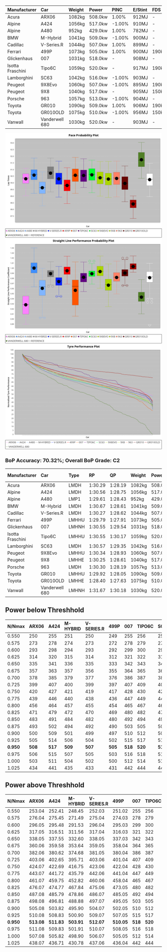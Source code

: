 | Manufacturer     | Car            | Weight | Power   | PINC    | E/Stint | FDS     |
|:-|:-|:-|:-|:-|:-|:-|
| Acura            | ARX06          | 1082kg | 508.0kw | 1.00%   | 912MJ   |    -    |
| Alpine           | A424           | 1056kg | 517.0kw | -1.00%  | 910MJ   |    -    |
| Alpine           | A480           | 952kg  | 429.0kw | 1.00%   | 782MJ   |    -    |
| BMW              | M-Hybrid       | 1041kg | 509.0kw | -1.00%  | 900MJ   |    -    |
| Cadillac         | V-Series.R     | 1044kg | 507.0kw | 1.00%   | 899MJ   |    -    |
| Ferrari          | 499P           | 1073kg | 505.0kw | 1.00%   | 900MJ   | 190kph  |
| Glickenhaus      | 007            | 1031kg | 518.0kw |    -    | 908MJ   |    -    |
| Isotta Fraschini | Tipo6C         | 1059kg | 520.0kw |    -    | 917MJ   | 190kph  |
| Lamborghini      | SC63           | 1042kg | 516.0kw | -1.00%  | 903MJ   |    -    |
| Peugeot          | 9X8Evo         | 1060kg | 507.0kw | -1.00%  | 895MJ   | 190kph  |
| Peugeot          | 9X8            | 1040kg | 517.0kw |    -    | 905MJ   | 150kph  |
| Porsche          | 963            | 1057kg | 513.0kw | -1.00%  | 904MJ   |    -    |
| Toyota           | GR010          | 1090kg | 509.0kw | 1.00%   | 906MJ   | 190kph  |
| Toyota           | GR010OLD       | 1075kg | 510.0kw | -1.00%  | 956MJ   | 150kph  |
| Vanwall          | Vanderwell 680 | 1030kg | 520.0kw |    -    | 903MJ   |    -    |

![PACECHART](./IMG/ACOMETHOD.png)
![STRAIGHTLINEPERFORMANCECHART](./IMG/ACOMETHOD_sp.png)
![TYREPERFORMANCECHART](./IMG/ACOMETHOD_tw.png)

### BoP Accuracy: 70.32%; Overall BoP Grade: C2
| Manufacturer     | Car            | Type  | RP      | QP      | Weight | Power¹  | Threshhold | PINC    | Power²   | E/Stint | AVG Vmax  | FDS     | RDLC | L/Stint | BOP-Grade | Model Accuracy | Model Points | Match%  | SimDiff |
|:-|:-|:-|:-|:-|:-|:-|:-|:-|:-|:-|:-|:-|:-|:-|:-|:-|:-|:-|:-|
| Acura            | ARX06          | LMDH  | 1:30.29 | 1:28.19 | 1082kg | 508.0kw | 210.0kph   | 1.00%   | 513.10kw |  912MJ  | 309.47kph |    -    | 1.00 | 40      | +B2       | 100.00%        | 996          | 80.65%  | #       |
| Alpine           | A424           | LMDH  | 1:30.56 | 1:28.75 | 1056kg | 517.0kw | 210.0kph   | -1.00%  | 511.80kw |  910MJ  | 322.85kph |    -    | 0.99 | 40      | +B2       | 99.61%         | 762          | 80.47%  | #       |
| Alpine           | A480           | LMP1  | 1:29.61 | 1:28.43 |  952kg | 429.0kw | 210.0kph   | 1.00%   | 433.30kw |  782MJ  | 313.70kph |    -    | 0.97 | 38      | -D2       | 100.00%        | 1173         | 60.14%  | ±0.24s  |
| BMW              | M-Hybrid       | LMDH  | 1:30.67 | 1:28.61 | 1041kg | 509.0kw | 210.0kph   | -1.00%  | 503.90kw |  900MJ  | 320.83kph |    -    | 1.01 | 40      | +C1       | 100.00%        | 1826         | 78.40%  | #       |
| Cadillac         | V-Series.R     | LMDH  | 1:30.27 | 1:28.62 | 1044kg | 507.0kw | 210.0kph   | 1.00%   | 512.10kw |  899MJ  | 318.85kph |    -    | 1.01 | 40      | ~A1       | 99.00%         | 3184         | 99.90%  | ±0.64s  |
| Ferrari          | 499P           | LMHHU | 1:29.79 | 1:27.91 | 1073kg | 505.0kw | 210.0kph   | 1.00%   | 510.10kw |  900MJ  | 320.50kph | 190kph  | 1.02 | 40      | -C1       | 98.07%         | 3550         | 76.11%  | ±0.56s  |
| Glickenhaus      | 007            | LMHNH | 1:30.55 | 1:29.54 | 1031kg | 518.0kw | 210.0kph   |    -    | 518.00kw |  908MJ  | 317.62kph |    -    | 0.96 | 40      | +B2       | 94.48%         | 2311         | 80.23%  | #       |
| Isotta Fraschini | Tipo6C         | LMHHU | 1:30.55 | 1:30.17 | 1059kg | 520.0kw | 210.0kph   |    -    | 520.00kw |  917MJ  | 320.61kph | 190kph  | 1.05 | 40      | +Ω1       | 96.81%         | 91           | 47.44%  | #       |
| Lamborghini      | SC63           | LMDH  | 1:30.57 | 1:29.35 | 1042kg | 516.0kw | 210.0kph   | -1.00%  | 510.80kw |  903MJ  | 321.33kph |    -    | 1.04 | 40      | +B2       | 100.00%        | 529          | 81.61%  | #       |
| Peugeot          | 9X8Evo         | LMHHU | 1:30.34 | 1:28.93 | 1060kg | 507.0kw | 210.0kph   | -1.00%  | 501.90kw |  895MJ  | 320.40kph | 190kph  | 0.99 | 40      | +B1       | 99.21%         | 377          | 89.12%  | #       |
| Peugeot          | 9X8            | LMHHE | 1:30.25 | 1:28.61 | 1040kg | 517.0kw | 210.0kph   |    -    | 517.00kw |  905MJ  | 318.58kph | 150kph  | 1.02 | 40      | ~A1       | 99.52%         | 4561         | 100.00% | ±0.09s  |
| Porsche          | 963            | LMDH  | 1:30.30 | 1:28.19 | 1057kg | 513.0kw | 210.0kph   | -1.00%  | 507.90kw |  904MJ  | 319.36kph |    -    | 1.00 | 40      | ~A1       | 99.96%         | 10176        | 100.00% | ±0.53s  |
| Toyota           | GR010          | LMHHU | 1:29.92 | 1:28.05 | 1090kg | 509.0kw | 210.0kph   | 1.00%   | 514.10kw |  906MJ  | 319.12kph | 190kph  | 1.00 | 40      | -B2       | 99.95%         | 5509         | 83.75%  | ±0.54s  |
| Toyota           | GR010OLD       | LMHHE | 1:28.40 | 1:27.63 | 1075kg | 510.0kw | 210.0kph   | -1.00%  | 504.90kw |  956MJ  | 321.55kph | 150kph  | 1.01 | 40      | -Ω2       | 100.00%        | 351          | -32.82% | #       |
| Vanwall          | Vanderwell 680 | LMHNH | 1:31.67 | 1:30.18 | 1030kg | 520.0kw | 210.0kph   |    -    | 520.00kw |  903MJ  | 315.67kph |    -    | 1.01 | 40      | +Ω1       | 99.23%         | 387          | 29.82%  | ±0.49s  |

## Power below Threshhold
| N/Nmax    | ARX06   | A424    | M-HYBRID | V-SERIES.R | 499P    | 007     | TIPO6C  | SC63    | 9X8EVO  | 9X8     | 963     | GR010   | GR010OLD | VANDERWELL 680 | ​     | RPM      | A480       |
|:-|:-|:-|:-|:-|:-|:-|:-|:-|:-|:-|:-|:-|:-|:-|:-|:-|:-|
|  0.550    |  250    |  255    |  251     |  250       |  249    |  255    |  256    |  254    |  250    |  255    |  253    |  251    |  251     |  256           |  ​    |   --     |  0.00      |
|  0.575    |  273    |  278    |  274     |  273       |  272    |  278    |  279    |  277    |  273    |  278    |  276    |  274    |  274     |  279           |  ​    |   --     |  0.00      |
|  0.600    |  293    |  298    |  294     |  293       |  292    |  299    |  300    |  298    |  293    |  298    |  296    |  294    |  295     |  300           |  ​    |   --     |  0.00      |
|  0.625    |  314    |  320    |  315     |  314       |  312    |  321    |  322    |  319    |  314    |  320    |  317    |  315    |  316     |  322           |  ​    |   --     |  0.00      |
|  0.650    |  335    |  341    |  336     |  335       |  333    |  342    |  343    |  340    |  335    |  341    |  338    |  336    |  337     |  343           |  ​    |   --     |  0.00      |
|  0.675    |  357    |  363    |  357     |  356       |  355    |  364    |  365    |  362    |  356    |  363    |  360    |  357    |  358     |  365           |  ​    |   --     |  0.00      |
|  0.700    |  378    |  385    |  379     |  377       |  376    |  386    |  387    |  384    |  377    |  385    |  382    |  379    |  380     |  387           |  ​    |   --     |  0.00      |
|  0.725    |  399    |  407    |  400     |  399       |  397    |  407    |  409    |  406    |  399    |  407    |  403    |  400    |  401     |  409           |  ​    |   --     |  0.00      |
|  0.750    |  420    |  427    |  421     |  419       |  417    |  428    |  430    |  427    |  419    |  427    |  424    |  421    |  422     |  430           |  ​    |   --     |  0.00      |
|  0.775    |  439    |  446    |  440     |  438       |  436    |  447    |  449    |  446    |  438    |  446    |  443    |  440    |  441     |  449           |  ​    |  5000    |  253.10    |
|  0.800    |  456    |  464    |  457     |  455       |  454    |  465    |  467    |  463    |  455    |  464    |  461    |  457    |  458     |  467           |  ​    |  5500    |  299.12    |
|  0.825    |  471    |  479    |  472     |  470       |  469    |  480    |  482    |  478    |  470    |  479    |  476    |  472    |  473     |  482           |  ​    |  6000    |  334.13    |
|  0.850    |  483    |  491    |  484     |  482       |  480    |  492    |  494    |  490    |  482    |  491    |  487    |  484    |  485     |  494           |  ​    |  6500    |  377.15    |
|  0.875    |  493    |  502    |  494     |  492       |  490    |  503    |  505    |  501    |  492    |  502    |  498    |  494    |  495     |  505           |  ​    |  7000    |  421.16    |
|  0.900    |  500    |  509    |  501     |  499       |  497    |  510    |  512    |  508    |  499    |  509    |  505    |  501    |  502     |  512           |  ​    |  7500    |  432.17    |
|  0.925    |  505    |  514    |  506     |  504       |  502    |  515    |  517    |  513    |  504    |  514    |  510    |  506    |  507     |  517           |  ​    |  8000    |  428.17    |
| **0.950** | **508** | **517** | **509**  | **507**    | **505** | **518** | **520** | **516** | **507** | **517** | **513** | **509** | **510**  | **520**        | **​** | **8500** | **431.17** |
|  0.975    |  506    |  515    |  507     |  505       |  503    |  516    |  518    |  514    |  505    |  515    |  511    |  507    |  508     |  518           |  ​    |  9000    |  216.08    |
|  1.000    |  503    |  511    |  504     |  502       |  500    |  512    |  514    |  510    |  502    |  511    |  507    |  504    |  505     |  514           |  ​    |   --     |  0.00      |
|  1.025    |  434    |  441    |  435     |  433       |  431    |  442    |  444    |  441    |  433    |  441    |  438    |  435    |  436     |  444           |  ​    |   --     |  0.00      |

## Power above Threshhold
| N/Nmax    | ARX06      | A424       | M-HYBRID   | V-SERIES.R | 499P       | 007     | TIPO6C  | SC63       | 9X8EVO     | 9X8     | 963        | GR010      | GR010OLD   | VANDERWELL 680 | ​     | RPM      | A480       |
|:-|:-|:-|:-|:-|:-|:-|:-|:-|:-|:-|:-|:-|:-|:-|:-|:-|:-|
|  0.550    |  253.04    |  252.41    |  248.45    |  252.03    |  251.02    |  255    |  256    |  251.41    |  247.46    |  255    |  250.43    |  253.04    |  248.44    |  256           |  ​    |   --     |  0.00      |
|  0.575    |  276.04    |  275.45    |  271.49    |  275.04    |  274.03    |  278    |  279    |  274.45    |  270.50    |  278    |  273.47    |  276.05    |  271.48    |  279           |  ​    |   --     |  0.00      |
|  0.600    |  296.05    |  295.48    |  291.53    |  296.04    |  295.03    |  299    |  300    |  295.49    |  290.54    |  298    |  293.50    |  297.05    |  291.52    |  300           |  ​    |   --     |  0.00      |
|  0.625    |  317.05    |  316.51    |  311.56    |  317.04    |  316.03    |  321    |  322    |  316.52    |  310.58    |  320    |  314.54    |  318.06    |  312.56    |  322           |  ​    |   --     |  0.00      |
|  0.650    |  338.05    |  337.55    |  332.60    |  338.05    |  337.03    |  342    |  343    |  337.56    |  331.61    |  341    |  335.57    |  339.06    |  333.59    |  343           |  ​    |   --     |  0.00      |
|  0.675    |  360.06    |  359.58    |  353.64    |  359.05    |  358.04    |  364    |  365    |  358.59    |  352.65    |  363    |  356.61    |  361.06    |  354.63    |  365           |  ​    |   --     |  0.00      |
|  0.700    |  382.06    |  380.62    |  374.68    |  381.05    |  380.04    |  386    |  387    |  380.63    |  373.69    |  385    |  377.65    |  383.07    |  375.67    |  387           |  ​    |   --     |  0.00      |
|  0.725    |  403.06    |  402.65    |  395.71    |  403.06    |  401.04    |  407    |  409    |  401.66    |  394.73    |  407    |  399.68    |  404.07    |  396.71    |  409           |  ​    |   --     |  0.00      |
|  0.750    |  424.07    |  422.69    |  416.75    |  423.06    |  422.04    |  428    |  430    |  422.70    |  414.77    |  427    |  419.72    |  425.07    |  416.74    |  430           |  ​    |   --     |  0.00      |
|  0.775    |  443.07    |  441.72    |  435.79    |  442.06    |  441.04    |  447    |  449    |  441.73    |  433.80    |  446    |  438.75    |  444.08    |  435.78    |  449           |  ​    |  5000    |  253.10    |
|  0.800    |  461.07    |  459.75    |  452.82    |  460.06    |  458.04    |  465    |  467    |  458.75    |  450.84    |  464    |  455.78    |  462.08    |  453.81    |  467           |  ​    |  5500    |  299.12    |
|  0.825    |  476.07    |  474.77    |  467.84    |  475.06    |  473.05    |  480    |  482    |  473.78    |  465.86    |  479    |  470.81    |  477.08    |  468.84    |  482           |  ​    |  6000    |  334.13    |
|  0.850    |  487.08    |  485.79    |  478.86    |  486.07    |  485.05    |  492    |  494    |  485.80    |  476.88    |  491    |  482.83    |  488.09    |  479.86    |  494           |  ​    |  6500    |  377.15    |
|  0.875    |  498.08    |  496.81    |  488.88    |  497.07    |  495.05    |  503    |  505    |  495.82    |  486.90    |  502    |  492.84    |  499.09    |  489.87    |  505           |  ​    |  7000    |  421.16    |
|  0.900    |  505.08    |  503.82    |  495.90    |  504.07    |  502.05    |  510    |  512    |  502.83    |  493.92    |  509    |  499.86    |  506.09    |  496.89    |  512           |  ​    |  7500    |  432.17    |
|  0.925    |  510.08    |  508.83    |  500.90    |  509.07    |  507.05    |  515    |  517    |  507.84    |  498.92    |  514    |  504.86    |  511.09    |  501.89    |  517           |  ​    |  8000    |  428.17    |
| **0.950** | **513.08** | **511.83** | **503.91** | **512.07** | **510.05** | **518** | **520** | **510.84** | **501.93** | **517** | **507.87** | **514.09** | **504.90** | **520**        | **​** | **8500** | **431.17** |
|  0.975    |  511.08    |  509.83    |  501.91    |  510.07    |  508.05    |  516    |  518    |  508.84    |  499.93    |  515    |  505.87    |  512.09    |  502.90    |  518           |  ​    |  9000    |  216.08    |
|  1.000    |  507.08    |  505.82    |  498.90    |  506.07    |  505.05    |  512    |  514    |  505.83    |  496.92    |  511    |  502.86    |  508.09    |  499.89    |  514           |  ​    |   --     |  0.00      |
|  1.025    |  438.07    |  436.71    |  430.78    |  437.06    |  436.04    |  442    |  444    |  436.72    |  428.79    |  441    |  433.74    |  439.08    |  430.77    |  444           |  ​    |   --     |  0.00      |
